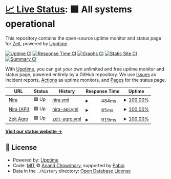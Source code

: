# [📈 Live Status](https://zeit.com.br): <!--live status--> **🟩 All systems operational**

This repository contains the open-source uptime monitor and status page for [Zeit](https://zeit.com.br), powered by [Upptime](https://github.com/upptime/upptime).

[![Uptime CI](https://github.com/zeit-ia/status/workflows/Uptime%20CI/badge.svg)](https://github.com/zeit-ia/status/actions?query=workflow%3A%22Uptime+CI%22)
[![Response Time CI](https://github.com/zeit-ia/status/workflows/Response%20Time%20CI/badge.svg)](https://github.com/zeit-ia/status/actions?query=workflow%3A%22Response+Time+CI%22)
[![Graphs CI](https://github.com/zeit-ia/status/workflows/Graphs%20CI/badge.svg)](https://github.com/zeit-ia/status/actions?query=workflow%3A%22Graphs+CI%22)
[![Static Site CI](https://github.com/zeit-ia/status/workflows/Static%20Site%20CI/badge.svg)](https://github.com/zeit-ia/status/actions?query=workflow%3A%22Static+Site+CI%22)
[![Summary CI](https://github.com/zeit-ia/status/workflows/Summary%20CI/badge.svg)](https://github.com/zeit-ia/status/actions?query=workflow%3A%22Summary+CI%22)

With [Upptime](https://upptime.js.org), you can get your own unlimited and free uptime monitor and status page, powered entirely by a GitHub repository. We use [Issues](https://github.com/zeit-ia/status/issues) as incident reports, [Actions](https://github.com/zeit-ia/status/actions) as uptime monitors, and [Pages](https://zeit.com.br) for the status page.

<!--start: status pages-->
<!-- This summary is generated by Upptime (https://github.com/upptime/upptime) -->
<!-- Do not edit this manually, your changes will be overwritten -->
<!-- prettier-ignore -->
| URL | Status | History | Response Time | Uptime |
| --- | ------ | ------- | ------------- | ------ |
| <img alt="" src="https://icons.duckduckgo.com/ip3/nira.zeit.com.br.ico" height="13"> [Nira](https://nira.zeit.com.br) | 🟩 Up | [nira.yml](https://github.com/zeit-ia/status/commits/HEAD/history/nira.yml) | <details><summary><img alt="Response time graph" src="./graphs/nira/response-time-week.png" height="20"> 484ms</summary><br><a href="https://zeit.com.br/history/nira"><img alt="Response time 484" src="https://img.shields.io/endpoint?url=https%3A%2F%2Fraw.githubusercontent.com%2Fzeit-ia%2Fstatus%2FHEAD%2Fapi%2Fnira%2Fresponse-time.json"></a><br><a href="https://zeit.com.br/history/nira"><img alt="24-hour response time 484" src="https://img.shields.io/endpoint?url=https%3A%2F%2Fraw.githubusercontent.com%2Fzeit-ia%2Fstatus%2FHEAD%2Fapi%2Fnira%2Fresponse-time-day.json"></a><br><a href="https://zeit.com.br/history/nira"><img alt="7-day response time 484" src="https://img.shields.io/endpoint?url=https%3A%2F%2Fraw.githubusercontent.com%2Fzeit-ia%2Fstatus%2FHEAD%2Fapi%2Fnira%2Fresponse-time-week.json"></a><br><a href="https://zeit.com.br/history/nira"><img alt="30-day response time 484" src="https://img.shields.io/endpoint?url=https%3A%2F%2Fraw.githubusercontent.com%2Fzeit-ia%2Fstatus%2FHEAD%2Fapi%2Fnira%2Fresponse-time-month.json"></a><br><a href="https://zeit.com.br/history/nira"><img alt="1-year response time 484" src="https://img.shields.io/endpoint?url=https%3A%2F%2Fraw.githubusercontent.com%2Fzeit-ia%2Fstatus%2FHEAD%2Fapi%2Fnira%2Fresponse-time-year.json"></a></details> | <details><summary><a href="https://zeit.com.br/history/nira">100.00%</a></summary><a href="https://zeit.com.br/history/nira"><img alt="All-time uptime 100.00%" src="https://img.shields.io/endpoint?url=https%3A%2F%2Fraw.githubusercontent.com%2Fzeit-ia%2Fstatus%2FHEAD%2Fapi%2Fnira%2Fuptime.json"></a><br><a href="https://zeit.com.br/history/nira"><img alt="24-hour uptime 100.00%" src="https://img.shields.io/endpoint?url=https%3A%2F%2Fraw.githubusercontent.com%2Fzeit-ia%2Fstatus%2FHEAD%2Fapi%2Fnira%2Fuptime-day.json"></a><br><a href="https://zeit.com.br/history/nira"><img alt="7-day uptime 100.00%" src="https://img.shields.io/endpoint?url=https%3A%2F%2Fraw.githubusercontent.com%2Fzeit-ia%2Fstatus%2FHEAD%2Fapi%2Fnira%2Fuptime-week.json"></a><br><a href="https://zeit.com.br/history/nira"><img alt="30-day uptime 100.00%" src="https://img.shields.io/endpoint?url=https%3A%2F%2Fraw.githubusercontent.com%2Fzeit-ia%2Fstatus%2FHEAD%2Fapi%2Fnira%2Fuptime-month.json"></a><br><a href="https://zeit.com.br/history/nira"><img alt="1-year uptime 100.00%" src="https://img.shields.io/endpoint?url=https%3A%2F%2Fraw.githubusercontent.com%2Fzeit-ia%2Fstatus%2FHEAD%2Fapi%2Fnira%2Fuptime-year.json"></a></details>
| <img alt="" src="https://icons.duckduckgo.com/ip3/nira.zeit.com.br.ico" height="13"> [Nira (API)](https://nira.zeit.com.br/api/actuator/health) | 🟩 Up | [nira-api.yml](https://github.com/zeit-ia/status/commits/HEAD/history/nira-api.yml) | <details><summary><img alt="Response time graph" src="./graphs/nira-api/response-time-week.png" height="20"> 85ms</summary><br><a href="https://zeit.com.br/history/nira-api"><img alt="Response time 85" src="https://img.shields.io/endpoint?url=https%3A%2F%2Fraw.githubusercontent.com%2Fzeit-ia%2Fstatus%2FHEAD%2Fapi%2Fnira-api%2Fresponse-time.json"></a><br><a href="https://zeit.com.br/history/nira-api"><img alt="24-hour response time 85" src="https://img.shields.io/endpoint?url=https%3A%2F%2Fraw.githubusercontent.com%2Fzeit-ia%2Fstatus%2FHEAD%2Fapi%2Fnira-api%2Fresponse-time-day.json"></a><br><a href="https://zeit.com.br/history/nira-api"><img alt="7-day response time 85" src="https://img.shields.io/endpoint?url=https%3A%2F%2Fraw.githubusercontent.com%2Fzeit-ia%2Fstatus%2FHEAD%2Fapi%2Fnira-api%2Fresponse-time-week.json"></a><br><a href="https://zeit.com.br/history/nira-api"><img alt="30-day response time 85" src="https://img.shields.io/endpoint?url=https%3A%2F%2Fraw.githubusercontent.com%2Fzeit-ia%2Fstatus%2FHEAD%2Fapi%2Fnira-api%2Fresponse-time-month.json"></a><br><a href="https://zeit.com.br/history/nira-api"><img alt="1-year response time 85" src="https://img.shields.io/endpoint?url=https%3A%2F%2Fraw.githubusercontent.com%2Fzeit-ia%2Fstatus%2FHEAD%2Fapi%2Fnira-api%2Fresponse-time-year.json"></a></details> | <details><summary><a href="https://zeit.com.br/history/nira-api">100.00%</a></summary><a href="https://zeit.com.br/history/nira-api"><img alt="All-time uptime 100.00%" src="https://img.shields.io/endpoint?url=https%3A%2F%2Fraw.githubusercontent.com%2Fzeit-ia%2Fstatus%2FHEAD%2Fapi%2Fnira-api%2Fuptime.json"></a><br><a href="https://zeit.com.br/history/nira-api"><img alt="24-hour uptime 100.00%" src="https://img.shields.io/endpoint?url=https%3A%2F%2Fraw.githubusercontent.com%2Fzeit-ia%2Fstatus%2FHEAD%2Fapi%2Fnira-api%2Fuptime-day.json"></a><br><a href="https://zeit.com.br/history/nira-api"><img alt="7-day uptime 100.00%" src="https://img.shields.io/endpoint?url=https%3A%2F%2Fraw.githubusercontent.com%2Fzeit-ia%2Fstatus%2FHEAD%2Fapi%2Fnira-api%2Fuptime-week.json"></a><br><a href="https://zeit.com.br/history/nira-api"><img alt="30-day uptime 100.00%" src="https://img.shields.io/endpoint?url=https%3A%2F%2Fraw.githubusercontent.com%2Fzeit-ia%2Fstatus%2FHEAD%2Fapi%2Fnira-api%2Fuptime-month.json"></a><br><a href="https://zeit.com.br/history/nira-api"><img alt="1-year uptime 100.00%" src="https://img.shields.io/endpoint?url=https%3A%2F%2Fraw.githubusercontent.com%2Fzeit-ia%2Fstatus%2FHEAD%2Fapi%2Fnira-api%2Fuptime-year.json"></a></details>
| <img alt="" src="https://icons.duckduckgo.com/ip3/agro.zeit.com.br.ico" height="13"> [Zeit Agro](https://agro.zeit.com.br) | 🟩 Up | [zeit-agro.yml](https://github.com/zeit-ia/status/commits/HEAD/history/zeit-agro.yml) | <details><summary><img alt="Response time graph" src="./graphs/zeit-agro/response-time-week.png" height="20"> 919ms</summary><br><a href="https://zeit.com.br/history/zeit-agro"><img alt="Response time 919" src="https://img.shields.io/endpoint?url=https%3A%2F%2Fraw.githubusercontent.com%2Fzeit-ia%2Fstatus%2FHEAD%2Fapi%2Fzeit-agro%2Fresponse-time.json"></a><br><a href="https://zeit.com.br/history/zeit-agro"><img alt="24-hour response time 919" src="https://img.shields.io/endpoint?url=https%3A%2F%2Fraw.githubusercontent.com%2Fzeit-ia%2Fstatus%2FHEAD%2Fapi%2Fzeit-agro%2Fresponse-time-day.json"></a><br><a href="https://zeit.com.br/history/zeit-agro"><img alt="7-day response time 919" src="https://img.shields.io/endpoint?url=https%3A%2F%2Fraw.githubusercontent.com%2Fzeit-ia%2Fstatus%2FHEAD%2Fapi%2Fzeit-agro%2Fresponse-time-week.json"></a><br><a href="https://zeit.com.br/history/zeit-agro"><img alt="30-day response time 919" src="https://img.shields.io/endpoint?url=https%3A%2F%2Fraw.githubusercontent.com%2Fzeit-ia%2Fstatus%2FHEAD%2Fapi%2Fzeit-agro%2Fresponse-time-month.json"></a><br><a href="https://zeit.com.br/history/zeit-agro"><img alt="1-year response time 919" src="https://img.shields.io/endpoint?url=https%3A%2F%2Fraw.githubusercontent.com%2Fzeit-ia%2Fstatus%2FHEAD%2Fapi%2Fzeit-agro%2Fresponse-time-year.json"></a></details> | <details><summary><a href="https://zeit.com.br/history/zeit-agro">100.00%</a></summary><a href="https://zeit.com.br/history/zeit-agro"><img alt="All-time uptime 100.00%" src="https://img.shields.io/endpoint?url=https%3A%2F%2Fraw.githubusercontent.com%2Fzeit-ia%2Fstatus%2FHEAD%2Fapi%2Fzeit-agro%2Fuptime.json"></a><br><a href="https://zeit.com.br/history/zeit-agro"><img alt="24-hour uptime 100.00%" src="https://img.shields.io/endpoint?url=https%3A%2F%2Fraw.githubusercontent.com%2Fzeit-ia%2Fstatus%2FHEAD%2Fapi%2Fzeit-agro%2Fuptime-day.json"></a><br><a href="https://zeit.com.br/history/zeit-agro"><img alt="7-day uptime 100.00%" src="https://img.shields.io/endpoint?url=https%3A%2F%2Fraw.githubusercontent.com%2Fzeit-ia%2Fstatus%2FHEAD%2Fapi%2Fzeit-agro%2Fuptime-week.json"></a><br><a href="https://zeit.com.br/history/zeit-agro"><img alt="30-day uptime 100.00%" src="https://img.shields.io/endpoint?url=https%3A%2F%2Fraw.githubusercontent.com%2Fzeit-ia%2Fstatus%2FHEAD%2Fapi%2Fzeit-agro%2Fuptime-month.json"></a><br><a href="https://zeit.com.br/history/zeit-agro"><img alt="1-year uptime 100.00%" src="https://img.shields.io/endpoint?url=https%3A%2F%2Fraw.githubusercontent.com%2Fzeit-ia%2Fstatus%2FHEAD%2Fapi%2Fzeit-agro%2Fuptime-year.json"></a></details>

<!--end: status pages-->

[**Visit our status website →**](https://zeit.com.br)

## 📄 License

- Powered by: [Upptime](https://github.com/upptime/upptime)
- Code: [MIT](./LICENSE) © [Anand Chowdhary](https://anandchowdhary.com), supported by [Pabio](https://pabio.com)
- Data in the `./history` directory: [Open Database License](https://opendatacommons.org/licenses/odbl/1-0/)
